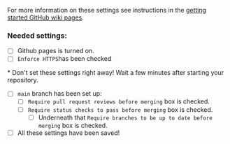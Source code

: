 
For more information on these settings see instructions in the [getting started GitHub wiki pages](https://github.com/jhudsl/OTTR_Template/wiki/Setting-up-your-repository-settings).

### Needed settings:

- [ ] Github pages is turned on.
- [ ] `Enforce HTTPS`has been checked   

\* Don't set these settings right away! Wait a few minutes after starting your repository. 

- [ ] `main` branch has been set up:
  - [ ] `Require pull request reviews before merging` box is checked.
  - [ ] `Require status checks to pass before merging` box is checked.
    - [ ] Underneath that `Require branches to be up to date before merging` box is checked.

- [ ] All these settings have been saved!
